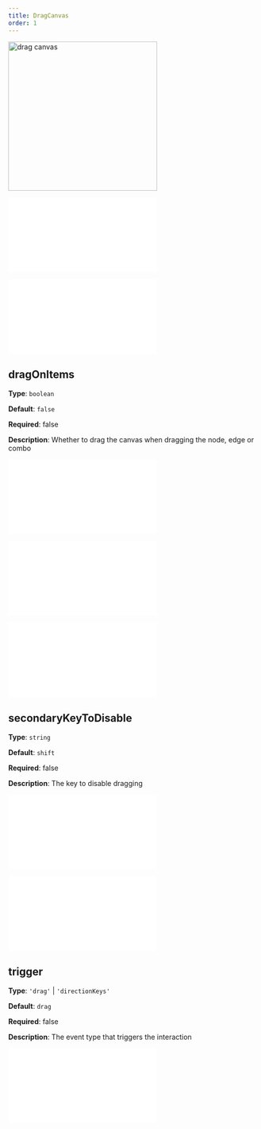 ```yaml
---
title: DragCanvas
order: 1
---
```


<img alt="drag canvas" src="https://mdn.alipayobjects.com/huamei_qa8qxu/afts/img/A*zG5VTJ6tPakAAAAAAAAAAAAADmJ7AQ/original" height='300'/>

<embed src="../../common/BehaviorEnableOptimize.en.md"></embed>

<embed src="../../common/BehaviorEventName.en.md"></embed>

## dragOnItems

**Type**: `boolean`

**Default**: `false`

**Required**: false

**Description**: Whether to drag the canvas when dragging the node, edge or combo

<embed src="../../common/BehaviorDirection.en.md"></embed>

<embed src="../../common/BehaviorSecondaryKey.en.md"></embed>

<embed src="../../common/BehaviorScalableRange.en.md"></embed>

## secondaryKeyToDisable

**Type**: `string`

**Default**: `shift`

**Required**: false

**Description**: The key to disable dragging

<embed src="../../common/BehaviorShouldBegin.en.md"></embed>

<embed src="../../common/BehaviorSpeedUpKey.en.md"></embed>

## trigger

**Type**: `'drag'` | `'directionKeys'`

**Default**: `drag`

**Required**: false

**Description**: The event type that triggers the interaction

<embed src="../../common/IG6GraphEvent.en.md"></embed>
